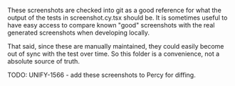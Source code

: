 These screenshots are checked into git as a good reference for what the output of the tests in screenshot.cy.tsx should be. It is sometimes useful to have easy access to compare known "good" screenshots with the real generated screenshots when developing locally.

That said, since these are manually maintained, they could easily become out of sync with the test over time. So this folder is a convenience, not a absolute source of truth.

TODO: UNIFY-1566 - add these screenshots to Percy for diffing.